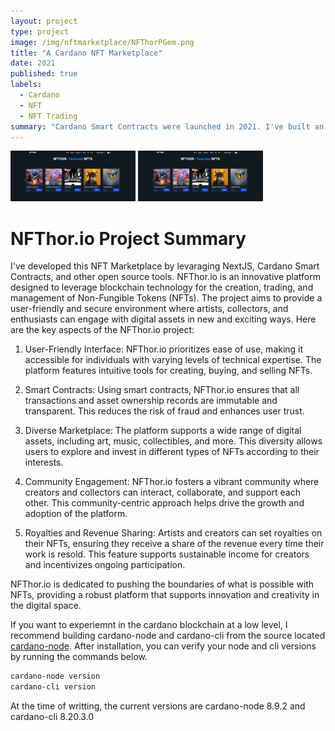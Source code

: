 ```yaml
---
layout: project
type: project
image: /img/nftmarketplace/NFThorPGem.png
title: "A Cardano NFT Marketplace"
date: 2021
published: true
labels:
  - Cardano
  - NFT
  - NFT Trading
summary: "Cardano Smart Contracts were launched in 2021. I've built an NFT trading marketplace leveraging smart contracts to explore their uses. This project was built for an existing client."
---
```

<div class="text-center p-4">
  <img width="200px" src="../img/nftmarketplace/marketplace1.png" class="img-thumbnail" >
  <img width="200px" src="../img/nftmarketplace/marketplace1.png" class="img-thumbnail" >
</div>

# NFThor.io Project Summary
I've developed this NFT Marketplace by levaraging NextJS, Cardano Smart Contracts, and other open source tools.
NFThor.io is an innovative platform designed to leverage blockchain technology for the creation, trading, 
and management of Non-Fungible Tokens (NFTs). The project aims to provide a user-friendly and secure environment 
where artists, collectors, and enthusiasts can engage with digital assets in new and exciting ways. 
Here are the key aspects of the NFThor.io project:

1. User-Friendly Interface: NFThor.io prioritizes ease of use, making it accessible for individuals with varying 
levels of technical expertise. The platform features intuitive tools for creating, buying, and selling NFTs.

2. Smart Contracts: Using smart contracts, NFThor.io ensures that all transactions and asset ownership records
are immutable and transparent. This reduces the risk of fraud and enhances user trust.

3. Diverse Marketplace: The platform supports a wide range of digital assets, including art, music, collectibles, 
and more. This diversity allows users to explore and invest in different types of NFTs according to their interests.

4. Community Engagement: NFThor.io fosters a vibrant community where creators and collectors can interact, collaborate, 
and support each other. This community-centric approach helps drive the growth and adoption of the platform.

5. Royalties and Revenue Sharing: Artists and creators can set royalties on their NFTs, ensuring they receive a share of 
the revenue every time their work is resold. This feature supports sustainable income for creators and incentivizes ongoing participation.

NFThor.io is dedicated to pushing the boundaries of what is possible with NFTs, providing a robust platform that supports innovation and 
creativity in the digital space.

If you want to experiemnt in the cardano blockchain at a low level, I recommend building cardano-node and cardano-cli from the source located [cardano-node](https://github.com/IntersectMBO/cardano-node). After installation, you can verify your node and cli versions by running the commands below.

```bash
cardano-node version
cardano-cli version
```
At the time of writting, the current versions are cardano-node 8.9.2 and cardano-cli 8.20.3.0
